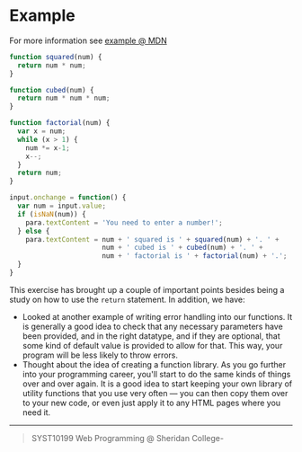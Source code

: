 # Example

For more information see 
[example @ MDN](https://developer.mozilla.org/en-US/docs/Learn/JavaScript/Building_blocks/Return_values#Active_learning_our_own_return_value_function)

```js
function squared(num) {
  return num * num;
}

function cubed(num) {
  return num * num * num;
}

function factorial(num) {
  var x = num;
  while (x > 1) {
    num *= x-1;
    x--;
  }
  return num;
}
```
```js
input.onchange = function() {
  var num = input.value;
  if (isNaN(num)) {
    para.textContent = 'You need to enter a number!';
  } else {
    para.textContent = num + ' squared is ' + squared(num) + '. ' +
                       num + ' cubed is ' + cubed(num) + '. ' +
                       num + ' factorial is ' + factorial(num) + '.';
  }
}
```

This exercise has brought up a couple of important points besides being a study on how to use the  `return`  statement. In addition, we have:

-   Looked at another example of writing error handling into our functions. It is generally a good idea to check that any necessary parameters have been provided, and in the right datatype, and if they are optional, that some kind of default value is provided to allow for that. This way, your program will be less likely to throw errors.
-   Thought about the idea of creating a function library. As you go further into your programming career, you'll start to do the same kinds of things over and over again. It is a good idea to start keeping your own library of utility functions that you use very often — you can then copy them over to your new code, or even just apply it to any HTML pages where you need it.


---
> SYST10199 Web Programming  @ Sheridan College- 
